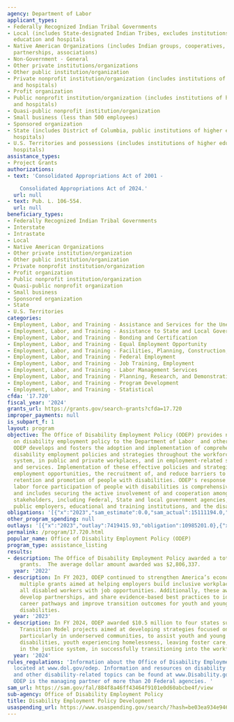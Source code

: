 ```yaml
---
agency: Department of Labor
applicant_types:
- Federally Recognized Indian Tribal Governments
- Local (includes State-designated Indian Tribes, excludes institutions of higher
  education and hospitals
- Native American Organizations (includes Indian groups, cooperatives, corporations,
  partnerships, associations)
- Non-Government - General
- Other private institutions/organizations
- Other public institution/organization
- Private nonprofit institution/organization (includes institutions of higher education
  and hospitals)
- Profit organization
- Public nonprofit institution/organization (includes institutions of higher education
  and hospitals)
- Quasi-public nonprofit institution/organization
- Small business (less than 500 employees)
- Sponsored organization
- State (includes District of Columbia, public institutions of higher education and
  hospitals)
- U.S. Territories and possessions (includes institutions of higher education and
  hospitals)
assistance_types:
- Project Grants
authorizations:
- text: 'Consolidated Appropriations Act of 2001 -

    Consolidated Appropriations Act of 2024.'
  url: null
- text: Pub. L. 106-554.
  url: null
beneficiary_types:
- Federally Recognized Indian Tribal Governments
- Interstate
- Intrastate
- Local
- Native American Organizations
- Other private institution/organization
- Other public institution/organization
- Private nonprofit institution/organization
- Profit organization
- Public nonprofit institution/organization
- Quasi-public nonprofit organization
- Small business
- Sponsored organization
- State
- U.S. Territories
categories:
- Employment, Labor, and Training - Assistance and Services for the Unemployed
- Employment, Labor, and Training - Assistance to State and Local Governments
- Employment, Labor, and Training - Bonding and Certification
- Employment, Labor, and Training - Equal Employment Opportunity
- Employment, Labor, and Training - Facilities, Planning, Construction, and Equipment
- Employment, Labor, and Training - Federal Employment
- Employment, Labor, and Training - Job Training, Employment
- Employment, Labor, and Training - Labor Management Services
- Employment, Labor, and Training - Planning, Research, and Demonstration
- Employment, Labor, and Training - Program Development
- Employment, Labor, and Training - Statistical
cfda: '17.720'
fiscal_year: '2024'
grants_url: https://grants.gov/search-grants?cfda=17.720
improper_payments: null
is_subpart_f: 1
layout: program
objective: The Office of Disability Employment Policy (ODEP) provides national leadership
  on disability employment policy to the Department of Labor  and other Federal agencies.
  ODEP develops and fosters the adoption and implementation of comprehensive and integrated
  disability employment policies and strategies throughout the workforce development
  system, in public and private workplaces, and in employment-related supports programs
  and services. Implementation of these effective policies and strategies increase
  employment opportunities, the recruitment of, and reduce barriers to the hiring,
  retention and promotion of people with disabilities. ODEP's response to the low
  labor force participation of people with disabilities is comprehensive and aggressive,
  and includes securing the active involvement of and cooperation among a number of
  stakeholders, including Federal, State and local government agencies, private and
  public employers, educational and training institutions, and the disability community.
obligations: '[{"x":"2023","sam_estimate":0.0,"sam_actual":15111194.0,"usa_spending_actual":14016370.66},{"x":"2024","sam_estimate":0.0,"sam_actual":16937100.0,"usa_spending_actual":26414144.0},{"x":"2025","sam_estimate":0.0,"sam_actual":18581132.0,"usa_spending_actual":12082164.6}]'
other_program_spending: null
outlays: '[{"x":"2023","outlay":7419415.93,"obligation":10985201.0},{"x":"2024","outlay":1322364.82,"obligation":21702059.0},{"x":"2025","outlay":0.0,"obligation":3206239.0}]'
permalink: /program/17.720.html
popular_name: Office of Disability Employment Policy (ODEP)
program_type: assistance_listing
results:
- description: The Office of Disability Employment Policy awarded a total of seven
    grants.  The average dollar amount awarded was $2,806,337.
  year: '2022'
- description: In FY 2023, ODEP continued to strengthen America’s economy by awarding
    multiple grants aimed at helping employers build inclusive workplaces that provide
    all disabled workers with job opportunities. Additionally, these awards fund research,
    develop partnerships, and share evidence-based best practices to identify new
    career pathways and improve transition outcomes for youth and young adults with
    disabilities.
  year: '2023'
- description: In FY 2024, ODEP awarded $10.5 million to four states supporting Equitable
    Transition Model projects aimed at developing strategies focused on specific populations,
    particularly in underserved communities, to assist youth and young adults with
    disabilities, youth experiencing homelessness, leaving foster care, and/or involved
    in the justice system, in successfully transitioning into the workforce.
  year: '2024'
rules_regulations: 'Information about the Office of Disability Employment Policy is
  located at www.dol.gov/odep. Information and resources on disability employment
  and other disability-related topics can be found at www.Disability.gov, for which
  ODEP is the managing partner of more than 20 Federal agencies. '
sam_url: https://sam.gov/fal/884f8a46ff43464f9101e0d60abcbe4f/view
sub-agency: Office of Disability Employment Policy
title: Disability Employment Policy Development
usaspending_url: https://www.usaspending.gov/search/?hash=be03ea934e94604a5a7edbe1c34a608f
---
```

